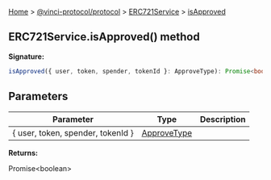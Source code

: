 [Home](./index.md) &gt; [@vinci-protocol/protocol](./protocol.md) &gt; [ERC721Service](./protocol.erc721service.md) &gt; [isApproved](./protocol.erc721service.isapproved.md)

## ERC721Service.isApproved() method

<b>Signature:</b>

```typescript
isApproved({ user, token, spender, tokenId }: ApproveType): Promise<boolean>;
```

## Parameters

| Parameter                         | Type                                     | Description |
| --------------------------------- | ---------------------------------------- | ----------- |
| { user, token, spender, tokenId } | [ApproveType](./protocol.approvetype.md) |             |

<b>Returns:</b>

Promise&lt;boolean&gt;
